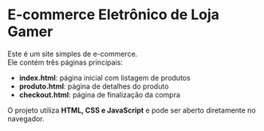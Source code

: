 # E-commerce Eletrônico de Loja Gamer

Este é um site simples de e-commerce.  
Ele contém três páginas principais: 

- **index.html**: página inicial com listagem de produtos  
- **produto.html**: página de detalhes do produto  
- **checkout.html**: página de finalização da compra  

O projeto utiliza **HTML, CSS e JavaScript** e pode ser aberto diretamente no navegador.
